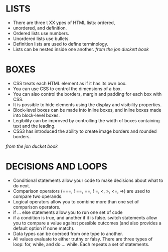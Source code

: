 # LISTS

- There are three t XX ypes of HTML lists: ordered,
- unordered, and definition.
- Ordered lists use numbers.
- Unordered lists use bullets.
- Definition lists are used to define terminology.
- Lists can be nested inside one another.
*from the jon duckett book*
# BOXES

- CSS treats each HTML element as if it has its own box.
- You can use CSS to control the dimensions of a box.
- You can also control the borders, margin and padding
for each box with CSS.
- It is possible to hide elements using the display and
visibility properties.
- Block-level boxes can be made into inline boxes, and
inline boxes made into block-level boxes.
- Legibility can be improved by controlling the width of
boxes containing text and the leading.
- CSS3 has introduced the ability to create image
borders and rounded borders.

*from the jon ducket book*

# DECISIONS AND LOOPS

- Conditional statements allow your code to make
decisions about what to do next.
- Comparison operators (===, ! ==, ==, ! =, <, >, <=, =>)
are used to compare two operands.
- Logical operators allow you to combine more than one
set of comparison operators.
- if ... else statements allow you to run one set of code
- if a condition is true, and another if it is false.
switch statements allow you to compare a value
against possible outcomes (and also provides a default
option if none match).
- Data types can be coerced from one type to another.
- All values evaluate to either truthy or falsy.
There are three types of loop: for, while, and
do ... while. Each repeats a set of statements.